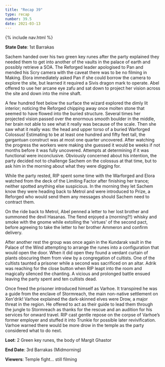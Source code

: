 ```yaml
---
title: "Recap 39"
type: recap
number: 39.5
date: 2021-03-13
---
```


{% include nav.html %}

**State Date**: 1st Barrakas

Sachem handed over his two green key runes after the party explained they needed them to get into another of the vaults in the palace of earth and possibly retrieve a SOA. The Reforged leader apologised to Pan and mended his Scry camera with the caveat there was to be no filming in Making. Elora immediately asked Pan if she could borrow the camera to explore the site, but learned it required a Sivis dragon mark to operate. Abel offered to use her arcane eye zafu and sat down to project her vision across the site and down into the mine shaft.

A few hundred feet below the surface the wizard explored the dimly lit interior; noticing the Reforged chipping away once molten stone that seemed to have flowed into the buried structure. Several times her projected vision passed over the enormous smooth boulder in the middle, her brain not able to see what it really was because of the scale. Then she saw what it really was: the head and upper torso of a buried Warforged Colossus! Estimating to be at least one hundred and fifty feet tall, the gargantuan construct was at most one quarter uncovered. After watching the progress the workers were making she guessed it would be weeks if not months before it was fully uncovered. Attempts at determining if it was functional were inconclusive. Obviously concerned about his intention, the party decided not to challenge Sachem on the colossus at that time, but to ask him in the morning about what they were digging for.

While the party rested, RIP spent some time with the Warforged and Elora watched from the deck of the Limiting Factor after finishing her trance; neither spotted anything else suspicious. In the morning they let Sachem know they were heading back to Metrol and were introduced to Prize, a Reforged who would send them any messages should Sachem need to contract them.

On the ride back to Metrol, Abel penned a letter to her lost brother and summoned the devil Hasanas. The fiend enjoyed a (morning?!) whisky and smoke with the gnome while extolling the 'virtues' of the second pact, before agreeing to take the letter to her brother Ammeron and confirm delivery.

After another rest the group was once again in the Kundarak vault in the Palace of the Wind attempting to arrange the runes into a configuration that would open the door. When it did open they found a verdant curtain of plants obscuring them from view by a congregation of cultists. One of the cultists taunted a prisoner while a second was sacrificed on an altar. Adrik was reaching for the close button when RIP leapt into the room and magically silenced the chanting. A vicious and prolonged battle ensued leaving the party spent and ten cultists dead.

Once freed the prisoner introduced himself as Varhoe. It transpired he was a guide from the enclave of Stormreach, the main non-native settlement on Xen'drik! Varhoe explained the dark-skinned elves were Drow, a major threat in the region. He offered to act as their guide to lead them through the jungle to Stormreach as thanks for the rescue and an audition for his services for onward travel. RIP cast gentle repose on the corpse of Varhoe’s former employer and stuffed it into Trunkie for possible later revivification. Varhoe warned there would be more drow in the temple as the party considered what to do next.

**Loot**: 2 Green key runes, the body of Margit Ghastor

**End Date**: 3rd Barrakas (Midmorning) 

**Viewers**: Temple fight… still filming